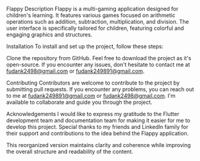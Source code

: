 Flappy
Description
Flappy is a multi-gaming application designed for children's learning. It features various games focused on arithmetic operations such as addition, subtraction, multiplication, and division. The user interface is specifically tailored for children, featuring colorful and engaging graphics and structures.

Installation
To install and set up the project, follow these steps:

Clone the repository from GitHub.
Feel free to download the project as it's open-source. If you encounter any issues, don't hesitate to contact me at fudank2498@gmail.com or fudank249891@gmail.com.

Contributing
Contributors are welcome to contribute to the project by submitting pull requests. If you encounter any problems, you can reach out to me at fudank249891@gmail.com or fudank2498@gmail.com. I'm available to collaborate and guide you through the project.

Acknowledgements
I would like to express my gratitude to the Flutter development team and documentation team for making it easier for me to develop this project. Special thanks to my friends and LinkedIn family for their support and contributions to the idea behind the Flappy application.

This reorganized version maintains clarity and coherence while improving the overall structure and readability of the content.
